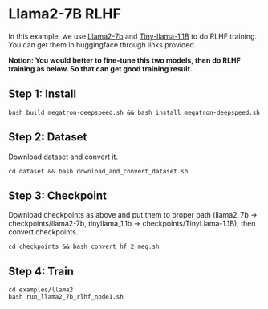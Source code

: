 # Llama2-7B RLHF

In this example, we use [Llama2-7b](https://huggingface.co/meta-llama/Llama-2-7b) and [Tiny-llama-1.1B](https://huggingface.co/TinyLlama/TinyLlama-1.1B-intermediate-step-240k-503b) to do RLHF training. You can get them in huggingface through links provided.

**Notion: You would better to fine-tune this two models, then do RLHF training as below. So that can get good training result.**

## Step 1: Install

```
bash build_megatron-deepspeed.sh && bash install_megatron-deepspeed.sh
```

## Step 2: Dataset

Download dataset and convert it.

```
cd dataset && bash download_and_convert_dataset.sh
```

## Step 3: Checkpoint

Download checkpoints as above and put them to proper path (llama2_7b -> checkpoints/llama2-7b,  tinyllama_1.1b -> checkpoints/TinyLlama-1.1B), then convert checkpoints.

```
cd checkpoints && bash convert_hf_2_meg.sh
```

## Step 4: Train

```
cd examples/llama2
bash run_llama2_7b_rlhf_node1.sh
```
